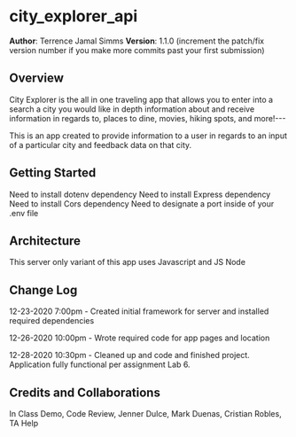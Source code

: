 # city_explorer_api

**Author**: Terrence Jamal Simms
**Version**: 1.1.0 (increment the patch/fix version number if you make more commits past your first submission)

## Overview
City Explorer is the all in one traveling app that allows you to enter into a search a city you would like in depth information about and receive information in regards to, places to dine, movies, hiking spots, and more!---

This is an app created to provide information to a user in regards to an input of a particular city and feedback data on that city.

## Getting Started
Need to install dotenv dependency
Need to install Express dependency
Need to install Cors dependency
Need to designate a port inside of your .env file

## Architecture

This server only variant of this app uses Javascript and JS Node

## Change Log
12-23-2020 7:00pm - Created initial framework for server and installed required dependencies

12-26-2020 10:00pm - Wrote required code for app pages and location

12-28-2020 10:30pm - Cleaned up and code and finished project. Application fully functional per assignment Lab 6.

## Credits and Collaborations
In Class Demo, Code Review, Jenner Dulce, Mark Duenas, Cristian Robles, TA Help